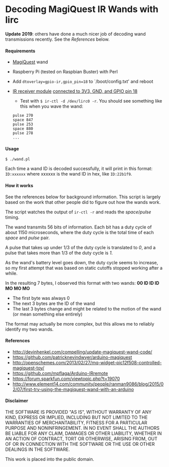 # Decoding MagiQuest IR Wands with lirc

**Update 2019**: others have done a much nicer job of decoding wand transmissions recently. See the *References* below. 

#### Requirements

 * [MagiQuest](http://www.magiquest.com) wand
 * Raspberry Pi (tested on Raspbian Buster) with Perl
 * Add `dtoverlay=gpio-ir,gpio_pin=18` to `/boot/config.txt' and reboot
 * [IR receiver module](https://www.sparkfun.com/products/10266) [connected to 3V3, GND, and GPIO pin 18](https://learn.adafruit.com/using-an-ir-remote-with-a-raspberry-pi-media-center/hardware)
   * Test with `$ ir-ctl -d /dev/lirc0 -r`. You should see something like this when you wave the wand:

    ```text
    pulse 270
    space 847
    pulse 253
    space 880
    pulse 278
    ...
    ```

#### Usage

`$ ./wand.pl`

Each time a wand ID is decoded successfully, it will print in this format:
`ID:xxxxxx` where xxxxxx is the wand ID in hex, like 
`ID:22b1f9`. 

#### How it works

See the references below for background information. This script is largely based on the work that other people did to figure out how the wands work. 

The script watches the output of `ir-ctl -r` and reads the *space*/*pulse* timing. 

The wand transmits 56 bits of information. Each bit has a duty cycle of about 1150 microseconds, where the duty cycle is the total time of each *space* and *pulse* pair. 

A pulse that takes up under 1/3 of the duty cycle is translated to *0*, and a pulse that takes more than 1/3 of the duty cycle is *1*. 

As the wand's battery level goes down, the duty cycle seems to increase, so my first attempt that was based on static cutoffs stopped working after a while. 

In the resulting 7 bytes, I observed this format with two wands: **00 ID ID ID MO MO MO**

 * The first byte was always 0
 * The next 3 bytes are the ID of the wand
 * The last 3 bytes change and might be related to the motion of the wand (or mean something else entirely)

The format may actually be more complex, but this allows me to reliably identify my two wands. 

#### References

 * <http://devinhenkel.com/compelling/update-magiquest-wand-code/>
 * <https://github.com/patricknevindwyer/arduino-magiquest>
 * <http://openschemes.com/2013/02/27/mq-widget-pic12f508-controlled-magiquest-toy/>
 * <https://github.com/mpflaga/Arduino-IRremote>
 * <https://forum.sparkfun.com/viewtopic.php?t=19070>
 * <http://www.element14.com/community/people/ranman9086/blog/2015/02/07/first-try-using-the-magiquest-wand-with-an-arduino>

#### Disclaimer

THE SOFTWARE IS PROVIDED "AS IS", WITHOUT WARRANTY OF ANY KIND, EXPRESS OR IMPLIED, INCLUDING BUT NOT LIMITED TO THE WARRANTIES OF MERCHANTABILITY, FITNESS FOR A PARTICULAR PURPOSE AND NONINFRINGEMENT. IN NO EVENT SHALL THE AUTHORS BE LIABLE FOR ANY CLAIM, DAMAGES OR OTHER LIABILITY, WHETHER IN AN ACTION OF CONTRACT, TORT OR OTHERWISE, ARISING FROM, OUT OF OR IN CONNECTION WITH THE SOFTWARE OR THE USE OR OTHER DEALINGS IN THE SOFTWARE.

This work is placed into the public domain.
